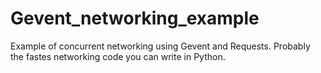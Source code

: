 # Gevent_networking_example
Example of concurrent networking using Gevent and Requests.
Probably the fastes networking code you can write in Python.
